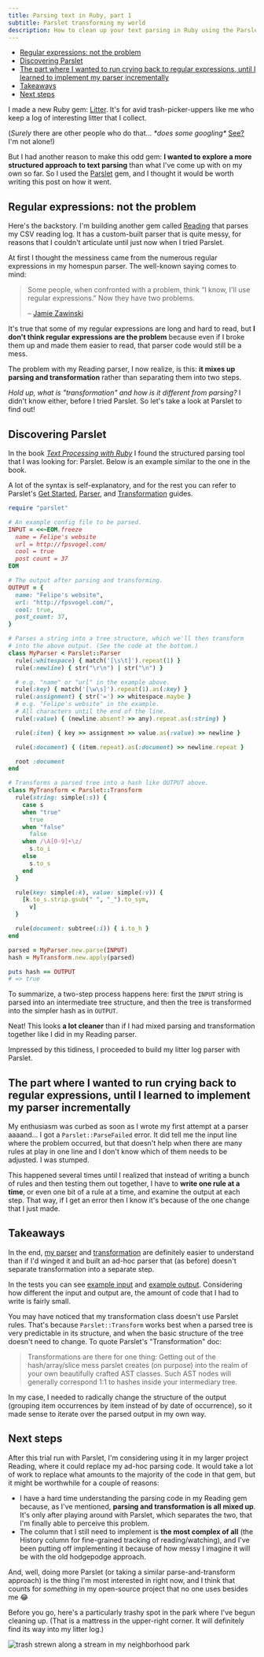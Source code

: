 ```yaml
---
title: Parsing text in Ruby, part 1
subtitle: Parslet transforming my world
description: How to clean up your text parsing in Ruby using the Parslet gem, which separates parsing and transformation into two distinct steps.
---
```


- [Regular expressions: not the problem](#regular-expressions-not-the-problem)
- [Discovering Parslet](#discovering-parslet)
- [The part where I wanted to run crying back to regular expressions, until I learned to implement my parser incrementally](#the-part-where-i-wanted-to-run-crying-back-to-regular-expressions-until-i-learned-to-implement-my-parser-incrementally)
- [Takeaways](#takeaways)
- [Next steps](#next-steps)

I made a new Ruby gem: [Litter](https://github.com/fpsvogel/litter). It's for avid trash-picker-uppers like me who keep a log of interesting litter that I collect.

(*Surely* there are other people who do that… *\*does some googling\** [See?](https://sophieneville.net/2019/05/29/the-diary-of-a-lone-litter-picker-20-reasons-why-its-good-to-collect-trash/) I'm not alone!)

But I had another reason to make this odd gem: **I wanted to explore a more structured approach to text parsing** than what I've come up with on my own so far. So I used the [Parslet](https://kschiess.github.io/parslet/) gem, and I thought it would be worth writing this post on how it went.

## Regular expressions: not the problem

Here's the backstory. I'm building another gem called [Reading](https://github.com/fpsvogel/reading) that parses my CSV reading log. It has a custom-built parser that is quite messy, for reasons that I couldn't articulate until just now when I tried Parslet.

At first I thought the messiness came from the numerous regular expressions in my homespun parser. The well-known saying comes to mind:

> Some people, when confronted with a problem, think “I know, I'll use regular expressions.” Now they have two problems.
>
> – [Jamie Zawinski](regex.info/blog/2006-09-15/247)

It's true that some of my regular expressions are long and hard to read, but **I don't think regular expressions are the problem** because even if I broke them up and made them easier to read, that parser code would still be a mess.

The problem with my Reading parser, I now realize, is this: **it mixes up parsing and transformation** rather than separating them into two steps.

*Hold up, what is "transformation" and how is it different from parsing?* I didn't know either, before I tried Parslet. So let's take a look at Parslet to find out!

## Discovering Parslet

In the book [*Text Processing with Ruby*](https://pragprog.com/titles/rmtpruby/text-processing-with-ruby/) I found the structured parsing tool that I was looking for: Parslet. Below is an example similar to the one in the book.

A lot of the syntax is self-explanatory, and for the rest you can refer to Parslet's [Get Started](https://kschiess.github.io/parslet/get-started.html), [Parser](https://kschiess.github.io/parslet/parser.html), and [Transformation](https://kschiess.github.io/parslet/transform.html) guides.

```ruby
require "parslet"

# An example config file to be parsed.
INPUT = <<~EOM.freeze
  name = Felipe's website
  url = http://fpsvogel.com/
  cool = true
  post count = 37
EOM

# The output after parsing and transforming.
OUTPUT = {
  name: "Felipe's website",
  url: "http://fpsvogel.com/",
  cool: true,
  post_count: 37,
}

# Parses a string into a tree structure, which we'll then transform
# into the above output. (See the code at the bottom.)
class MyParser < Parslet::Parser
  rule(:whitespace) { match('[\s\t]').repeat(1) }
  rule(:newline) { str("\r\n") | str("\n") }

  # e.g. "name" or "url" in the example above.
  rule(:key) { match('[\w\s]').repeat(1).as(:key) }
  rule(:assignment) { str('=') >> whitespace.maybe }
  # e.g. "Felipe's website" in the example.
  # All characters until the end of the line.
  rule(:value) { (newline.absent? >> any).repeat.as(:string) }

  rule(:item) { key >> assignment >> value.as(:value) >> newline }

  rule(:document) { (item.repeat).as(:document) >> newline.repeat }

  root :document
end

# Transforms a parsed tree into a hash like OUTPUT above.
class MyTransform < Parslet::Transform
  rule(string: simple(:s)) {
    case s
    when "true"
      true
    when "false"
      false
    when /\A[0-9]+\z/
      s.to_i
    else
      s.to_s
    end
  }

  rule(key: simple(:k), value: simple(:v)) {
    [k.to_s.strip.gsub(" ", "_").to_sym,
      v]
  }

  rule(document: subtree(:i)) { i.to_h }
end

parsed = MyParser.new.parse(INPUT)
hash = MyTransform.new.apply(parsed)

puts hash == OUTPUT
# => true
```

To summarize, a two-step process happens here: first the `INPUT` string is parsed into an intermediate tree structure, and then the tree is transformed into the simpler hash as in `OUTPUT`.

Neat! This looks **a lot cleaner** than if I had mixed parsing and transformation together like I did in my Reading parser.

Impressed by this tidiness, I proceeded to build my litter log parser with Parslet.

## The part where I wanted to run crying back to regular expressions, until I learned to implement my parser incrementally

My enthusiasm was curbed as soon as I wrote my first attempt at a parser aaaand… I got a `Parslet::ParseFailed` error. It did tell me the input line where the problem occurred, but that doesn't help when there are many rules at play in one line and I don't know which of them needs to be adjusted. I was stumped.

This happened several times until I realized that instead of writing a bunch of rules and then testing them out together, I have to **write one rule at a time**, or even one bit of a rule at a time, and examine the output at each step. That way, if I get an error then I know it's because of the one change that I just made.

## Takeaways

In the end, [my parser](https://github.com/fpsvogel/litter/blob/7f51f311aad22c02067faef68a4e42162b9baf5f/lib/litter/parsing/parser.rb) and [transformation](https://github.com/fpsvogel/litter/blob/7f51f311aad22c02067faef68a4e42162b9baf5f/lib/litter/parsing/transform.rb) are definitely easier to understand than if I'd winged it and built an ad-hoc parser that (as before) doesn't separate transformation into a separate step.

In the tests you can see [example input](https://github.com/fpsvogel/litter/blob/7f51f311aad22c02067faef68a4e42162b9baf5f/test/parse_test.rb#L22-L32) and [example output](https://github.com/fpsvogel/litter/blob/7f51f311aad22c02067faef68a4e42162b9baf5f/test/parse_test.rb#L70-L87). Considering how different the input and output are, the amount of code that I had to write is fairly small.

You may have noticed that my transformation class doesn't use Parslet rules. That's because `Parslet::Transform` works best when a parsed tree is very predictable in its structure, and when the basic structure of the tree doesn't need to change. To quote Parslet's "Transformation" doc:

> Transformations are there for one thing: Getting out of the hash/array/slice mess parslet creates (on purpose) into the realm of your own beautifully crafted AST classes. Such AST nodes will generally correspond 1:1 to hashes inside your intermediary tree.

In my case, I needed to radically change the structure of the output (grouping item occurrences by item instead of by date of occurrence), so it made sense to iterate over the parsed output in my own way.

## Next steps

After this trial run with Parslet, I'm considering using it in my larger project Reading, where it could replace my ad-hoc parsing code. It would take a lot of work to replace what amounts to the majority of the code in that gem, but it might be worthwhile for a couple of reasons:

- I have a hard time understanding the parsing code in my Reading gem because, as I've mentioned, **parsing and transformation is all mixed up**. It's only after playing around with Parslet, which separates the two, that I'm finally able to perceive this problem.
- The column that I still need to implement is **the most complex of all** (the History column for fine-grained tracking of reading/watching), and I've been putting off implementing it because of how messy I imagine it will be with the old hodgepodge approach.

And, well, doing more Parslet (or taking a similar parse-and-transform approach) is the thing I'm most interested in right now, and I think that counts for *something* in my open-source project that no one uses besides me 😂

Before you go, here's a particularly trashy spot in the park where I've begun cleaning up. (That is a mattress in the upper-right corner. It will definitely find its way into my litter log.)

![trash strewn along a stream in my neighborhood park](/images/trash-in-park.jpg)
